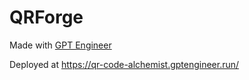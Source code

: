 
# QRForge

Made with [GPT Engineer](https://gptengineer.app)

Deployed at https://qr-code-alchemist.gptengineer.run/
